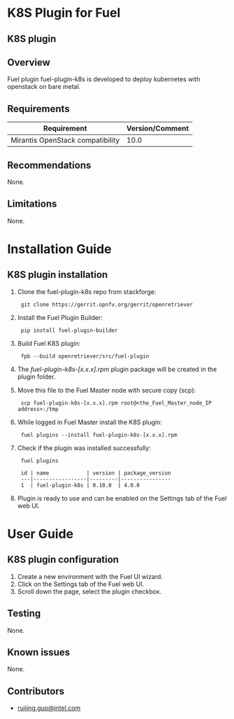 K8S Plugin for Fuel
================================

K8S plugin
-----------------------

Overview
--------

Fuel plugin fuel-plugin-k8s is developed to deploy kubernetes with openstack on
bare metal.


Requirements
------------

| Requirement                      | Version/Comment |
|----------------------------------|-----------------|
| Mirantis OpenStack compatibility | 10.0            |

Recommendations
---------------

None.

Limitations
-----------

None.

Installation Guide
==================

K8S plugin installation
----------------------------------------

1. Clone the fuel-plugin-k8s repo from stackforge:

        git clone https://gerrit.opnfv.org/gerrit/openretriever

2. Install the Fuel Plugin Builder:

        pip install fuel-plugin-builder

3. Build Fuel K8S plugin:

        fpb --build openretriever/src/fuel-plugin

4. The *fuel-plugin-k8s-[x.x.x].rpm* plugin package will be created in the plugin folder.

5. Move this file to the Fuel Master node with secure copy (scp):

        scp fuel-plugin-k8s-[x.x.x].rpm root@<the_Fuel_Master_node_IP address>:/tmp

6. While logged in Fuel Master install the K8S plugin:

        fuel plugins --install fuel-plugin-k8s-[x.x.x].rpm

7. Check if the plugin was installed successfully:

        fuel plugins

        id | name            | version | package_version
        ---|-----------------|---------|----------------
        1  | fuel-plugin-k8s | 0.10.0  | 4.0.0

8. Plugin is ready to use and can be enabled on the Settings tab of the Fuel web UI.


User Guide
==========

K8S plugin configuration
---------------------------------------------

1. Create a new environment with the Fuel UI wizard.
2. Click on the Settings tab of the Fuel web UI.
3. Scroll down the page, select the plugin checkbox.


Testing
-------

None.

Known issues
------------

None.

Contributors
------------

* ruijing.guo@intel.com
